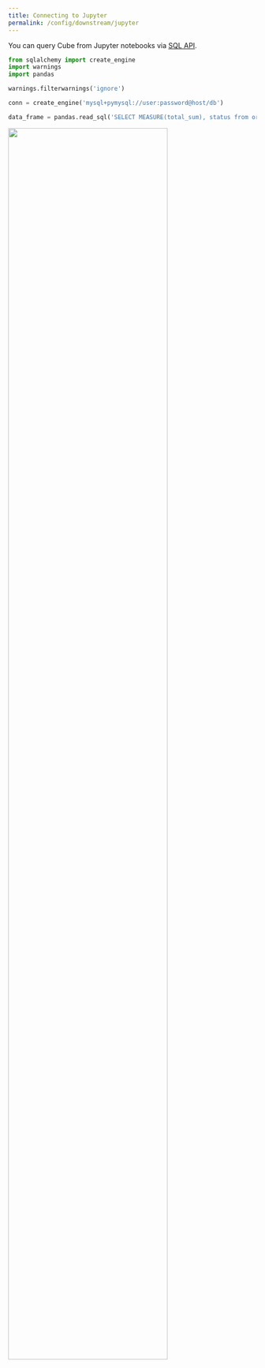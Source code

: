 ```yaml
---
title: Connecting to Jupyter
permalink: /config/downstream/jupyter
---
```


You can query Cube from Jupyter notebooks via [SQL API][ref-sql-api].

```python
from sqlalchemy import create_engine
import warnings
import pandas

warnings.filterwarnings('ignore')

conn = create_engine('mysql+pymysql://user:password@host/db')

data_frame = pandas.read_sql('SELECT MEASURE(total_sum), status from orders GROUP BY status');
```

<img
  src="https://cubedev-blog-images.s3.us-east-2.amazonaws.com/2b0d23c8-37fa-4550-8c99-53196c832a26.gif"
  style="border: none"
  width="80%"
/>


[ref-sql-api]: /backend/sql
